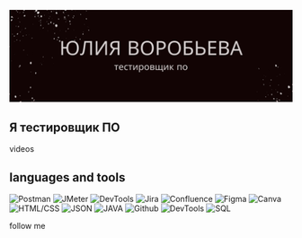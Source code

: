 [![header](https://github.com/JuliSparrow/julisparrow/blob/main/assets/Pink%20Watercolor%20Writer%20Business%20Card.png)](https://docs.google.com/document/d/1Sxwhl_MV1TRhseoPGFTmBlV_vxdfuLOM/edit?usp=sharing&ouid=112121790913986349142&rtpof=true&sd=true)

## Я тестировщик ПО

videos

## languages and tools
![Postman](https://img.shields.io/badge/-Postman-090909?style=for-the-badge&logo=postman)
![JMeter](https://img.shields.io/badge/-JMeter-red?style=for-the-badge&logo=apachejmeter)
![DevTools](https://img.shields.io/badge/-DevTools-lightgrey?style=for-the-badge&logo=devtools)
![Jira](https://img.shields.io/badge/-Jira-blue?style=for-the-badge&logo=jira)
![Confluence](https://img.shields.io/badge/-Confluence-darkblue?style=for-the-badge&logo=confluence)
![Figma](https://img.shields.io/badge/-Figma-black?style=for-the-badge&logo=figma)
![Canva](https://img.shields.io/badge/-Canva-lightblue?style=for-the-badge&logo=canva)
![HTML/CSS](https://img.shields.io/badge/-html/css-lightgreen?style=for-the-badge&logo=html/css)
![JSON](https://img.shields.io/badge/-Json-grey?style=for-the-badge&logo=json)
![JAVA](https://img.shields.io/badge/-Java-orange?style=for-the-badge&logo=java)
![Github](https://img.shields.io/badge/-GitHub-090909?style=for-the-badge&logo=github)
![DevTools](https://img.shields.io/badge/-photoshop-darkred?style=for-the-badge&logo=photoshop)
![SQL](https://img.shields.io/badge/-SQL-darkgreen?style=for-the-badge&logo=SQL)

follow me
